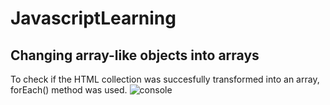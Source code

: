 # JavascriptLearning
## Changing array-like objects into arrays 
To check if the HTML collection was succesfully transformed into an array, forEach() method was used. 
![console](Arrays/arra1.png)

